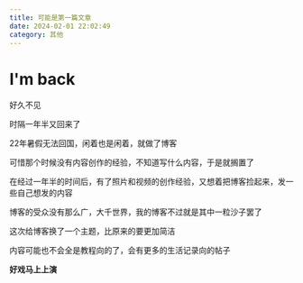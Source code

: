 ```yaml
---
title: 可能是第一篇文章
date: 2024-02-01 22:02:49
category: 其他
---
```

# I'm back

 好久不见

时隔一年半又回来了

22年暑假无法回国，闲着也是闲着，就做了博客  

可惜那个时候没有内容创作的经验，不知道写什么内容，于是就搁置了

在经过一年半的时间后，有了照片和视频的创作经验，又想着把博客捡起来，发一些自己想发的内容

博客的受众没有那么广，大千世界，我的博客不过就是其中一粒沙子罢了

这次给博客换了一个主题，比原来的要更加简洁

内容可能也不会全是教程向的了，会有更多的生活记录向的帖子



**好戏马上上演**
